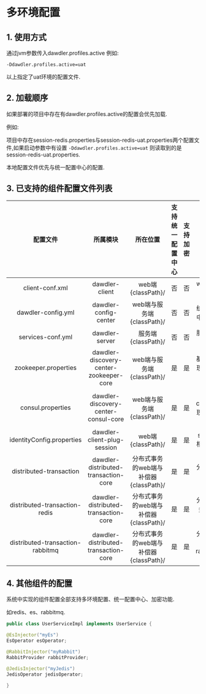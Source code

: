 # 多环境配置

## 1. 使用方式

通过jvm参数传入dawdler.profiles.active
例如:

```shell
-Ddawdler.profiles.active=uat
```

以上指定了uat环境的配置文件.

## 2. 加载顺序

如果部署的项目中存在有dawdler.profiles.active的配置会优先加载.

例如:

项目中存在session-redis.properties与session-redis-uat.properties两个配置文件,如果启动参数中有设置 ```-Ddawdler.profiles.active=uat``` 则读取到的是session-redis-uat.properties.

本地配置文件优先与统一配置中心的配置.

## 3. 已支持的组件配置文件列表

| 配置文件 | 所属模块 | 所在位置 | 支持统一配置中心 | 支持加密 | 备注 |
| :-: | :-: | :-: | :-: | :-: | :-: |
| client-conf.xml | dawdler-client | web端\{classPath\}/ | 否 | 否 | web端请求配置 |
| dawdler-config.yml | dawdler-config-center | web端与服务端\{classPath\}/ | 否 |  否 | 统一配置中心配置 |
| services-conf.yml | dawdler-server | 服务端\{classPath\}/ | 否 |  否 | 服务相关配置 |
| zookeeper.properties | dawdler-discovery-center-zookeeper-core | web端与服务端\{classPath\}/ | 是 |  是 | 基于zk实现注册中心配置 |
| consul.properties | dawdler-discovery-center-consul-core | web端与服务端\{classPath\}/ | 是 |  是 | 基于consul实现注册中心配置 |
| identityConfig.properties | dawdler-client-plug-session | web端\{classPath\}/ | 是 |  是 | session相关配置 |
| distributed-transaction | dawdler-distributed-transaction-core | 分布式事务的web端与补偿器\{classPath\}/ | 是 |  是 | 分布式事务配置 |
| distributed-transaction-redis | dawdler-distributed-transaction-core | 分布式事务的web端与补偿器\{classPath\}/ | 是 |  是 | 分布式事务redis配置 |
| distributed-transaction-rabbitmq | dawdler-distributed-transaction-core | 分布式事务的web端与补偿器\{classPath\}/ | 是 |  是 | 分布式事务rabbtimq配置 |

## 4. 其他组件的配置

系统中实现的组件配置全部支持多环境配置、统一配置中心、加密功能.

如redis、es、rabbitmq.

```java
public class UserServiceImpl implements UserService {

@EsInjector("myEs")
EsOperator esOperator;

@RabbitInjector("myRabbit")
RabbitProvider rabbitProvider;

@JedisInjector("myJedis")
JedisOperator jedisOperator;

}
```
